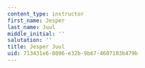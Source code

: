 ```yaml
---
content_type: instructor
first_name: Jesper
last_name: Juul
middle_initial: ''
salutation: ''
title: Jesper Juul
uid: 713431e6-8096-e32b-9b67-4607103b479b
---
```

